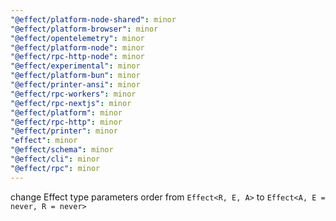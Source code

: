 ```yaml
---
"@effect/platform-node-shared": minor
"@effect/platform-browser": minor
"@effect/opentelemetry": minor
"@effect/platform-node": minor
"@effect/rpc-http-node": minor
"@effect/experimental": minor
"@effect/platform-bun": minor
"@effect/printer-ansi": minor
"@effect/rpc-workers": minor
"@effect/rpc-nextjs": minor
"@effect/platform": minor
"@effect/rpc-http": minor
"@effect/printer": minor
"effect": minor
"@effect/schema": minor
"@effect/cli": minor
"@effect/rpc": minor
---
```


change Effect type parameters order from `Effect<R, E, A>` to `Effect<A, E = never, R = never>`
